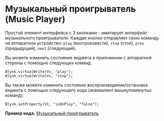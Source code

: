 # Музыкальный проигрыватель \(Music Player\)

Простой элемент интерфейса с 3 кнопками - имитирует интерфейс музыкального проигрывателя. Каждая кнопка отправляет свою команду на аппаратное устройство: `play` \(воспроизвести\), `stop` \(стоп\), `prev` \(предыдущий\), `next` \(следующий\).

Вы можете изменить состояние виджета в приложении с аппаратной стороны с помощью следующих команд:

```text
Blynk.virtualWrite(Vx, "play");
Blynk.virtualWrite(Vx, "stop");
```

Вы также можете изменить состояние воспроизведение/остановка виджета с помощью следующего кода \(эквивалент вышеупомянутых команд\):

`Blynk.setProperty(V1, "isOnPlay", "false");`

**Пример кода:** [Музыкальный проигрыватель](https://github.com/blynkkk/blynk-library/blob/master/examples/Widgets/Player/Player.ino)

